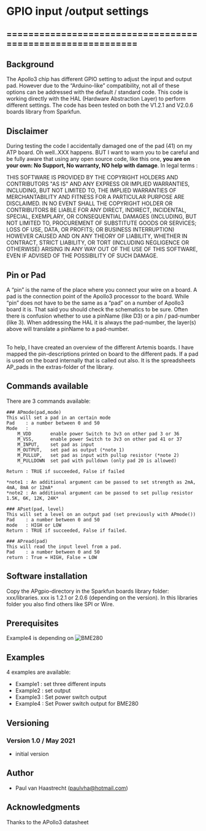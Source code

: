 # GPIO input /output settings
## ===========================================================

## Background

The Apollo3 chip has different GPIO setting to adjust the input and output pad. However due to the “Arduino-like” compatibility, not all of these options can be addressed with the default / standard code. This code is working directly with the HAL (Hardware Abstraction Layer) to perform different settings. The code has been tested on both the V1.2.1 and V2.0.6 boards library from Sparkfun.

## Disclaimer

During testing the code I accidentally damaged one of the pad (41) on my ATP board. Oh well..XXX happens. BUT I want to warn you to be careful and be fully aware that using any open source code, like this one, **you are on your own: No Support, No warranty, NO help with damage**. In legal terms :

THIS SOFTWARE IS PROVIDED BY THE COPYRIGHT HOLDERS AND CONTRIBUTORS "AS IS" AND ANY EXPRESS OR IMPLIED WARRANTIES, INCLUDING, BUT NOT LIMITED TO, THE IMPLIED WARRANTIES OF MERCHANTABILITY AND FITNESS FOR A PARTICULAR PURPOSE ARE DISCLAIMED. IN NO EVENT SHALL THE COPYRIGHT HOLDER OR CONTRIBUTORS BE LIABLE FOR ANY DIRECT, INDIRECT, INCIDENTAL, SPECIAL, EXEMPLARY, OR CONSEQUENTIAL DAMAGES (INCLUDING, BUT NOT LIMITED TO, PROCUREMENT OF SUBSTITUTE GOODS OR SERVICES; LOSS OF USE, DATA, OR PROFITS; OR BUSINESS INTERRUPTION) HOWEVER CAUSED AND ON ANY THEORY OF LIABILITY, WHETHER IN CONTRACT, STRICT LIABILITY, OR TORT (INCLUDING NEGLIGENCE OR OTHERWISE) ARISING IN ANY WAY OUT OF THE USE OF THIS SOFTWARE, EVEN IF ADVISED OF THE POSSIBILITY OF SUCH DAMAGE.

## Pin or Pad

A “pin” is the name of the place where you connect your wire on a board. A pad is the connection point of the Apollo3 processor to the board. While “pin” does not have to be the same as a “pad” on a number of Apollo3 board it is. That said you should check the schematics to be sure. Often there is confusion whether to use a pinName (like D3) or a pin / pad-number (like 3). When addressing the HAL it is always the pad-number, the layer(s) above will translate a pinName to a pad-number.

<br> To help, I have created an overview of the different Artemis boards. I have mapped the pin-descriptions printed on board to the different pads. If a pad is used on the board internally that is called out also. It is the spreadsheets AP_pads in the extras-folder of the library.

## Commands available

There are 3 commands available:
```
### APmode(pad,mode)
This will set a pad in an certain mode
Pad    : a number between 0 and 50
Mode   :
	M_VDD 		enable power Switch to 3v3 on other pad 3 or 36
	M_VSS,		enable power Switch to 3v3 on other pad 41 or 37
	M_INPUT,	set pad as input
	M_OUTPUT,   set pad as output (*note 1)
	M_PULLUP,   set pad as input with pullup resistor (*note 2)
	M_PULLDOWN  set pad with pulldown (only pad 20 is allowed)

Return : TRUE if succeeded, False if failed

*note1 : An additional argument can be passed to set strength as 2mA, 4mA, 8mA or 12mA*
*note2 : An additional argument can be passed to set pullup resistor 1.5K, 6K, 12K, 24K*

### APset(pad, level)
This will set a level on an output pad (set previously with APmode())
Pad    : a number between 0 and 50
mode   : HIGH or LOW
Return : TRUE if succeeded, False if failed.

### APread(pad)
This will read the input level from a pad.
Pad    : a number between 0 and 50
return : True = HIGH, False = LOW
```
## Software installation
Copy the APgpio-directory in the Sparkfun boards library folder:
xxx/libraries. xxx is 1.2.1 or 2.0.6 (depending on the version).
In this libraries folder you also find others like SPI or Wire.

## Prerequisites
Example4 is depending on ![BME280](https://github.com/sparkfun/SparkFun_BME280_Arduino_Library)

## Examples
4 examples are available:
* Example1 : set three different inputs
* Example2 : set output
* Example3 : Set power switch output
* Example4 : Set Power switch output for BME280

## Versioning
### Version 1.0 / May 2021
* initial version

## Author
 * Paul van Haastrecht (paulvha@hotmail.com)

## Acknowledgments
Thanks to the APollo3 datasheet
